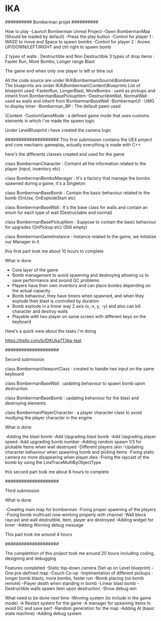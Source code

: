 # IKA

##########
Bomberman projet
##########

How to play 
-Launch Bomberman Unreal Project
-Open BombermanMap (Should be loaded by default)
-Press the play button
-Control for player 1 : WASD to move and Space to spawn bombs
-Control for player 2 : Arows UP/DOWN/LEFT/RIGHT and ctrl right to spawn bomb

2 types of walls : Destructible and Non Destructible
3 types of drop items : Faster Run, More Bombs, Longer range Blast

The game end when only one player is left or time out

All the code source are under  IKA\Bomberman\Source\Bomberman\
The blueprints are under IKA\Bomberman\Content\Blueprints
List of blueprint used
-FasterRun, LongerBlast, MoreBombs : used as pickups and inherit from BombermanBasePickupItem
-DestructibleWall, NormalWall : used as walls and inherit from BombermanBaseWall
-BombermanUI : UMG to display timer
-Bomberman_BP : The default pawn used

\Content
-CustomGameMode : a defined game mode that uses customs elements in which i've made the spawn logic

Under LevelBlueprint i have created the camera logic

####################
This first submission contains the UE4 project and core mechanic gameplay, actually everything is made with C++

here's the differents classes created and used for the game

class BombermanCharacter : Containt all the information related to the player (input, inventory etc)

class BombermanBombsManager : It's a factory that manage the bombs spawned during a game, it's a Singleton

class BombermanBaseBomb : Contain the basic behaviour related to the bomb (OnUse, OnExplodeStart etc)

class BombermanBaseWall : It's the base class for walls and contain an enum for each type of wall (Destructable and normal)

class BombermanBasePickupItem : Suppose to contain the basic behaviour for upgrades (OnPickup etc) (Still empty)

class BombermanGameInstance : Instance related to the game, we initialize our Manager in it

this first part took me about 10 hours to complete

What is done 

- Core layer of the game
- Bomb management to avoid spawning and destroying allowing us to save performance and avoind GC problems
- Players have their own inventory and can place bombs depending on the actual capacity 
- Bomb behaviour, they have timers when spawned, and when they explode their blast is controlled by duration
- Bomb explode in a linear way 2 axis (x,-x, y, -y) and also can kill character and destroy walls 
- Playable with two player on same screen with different keys on the keyboard

Here's a quick view about the tasks i'm doing 

https://trello.com/b/lDKUka7T/ika-test

####################

Second submission

class BombermanViewportClass : created to handle two input on the same keyboard

class BombermanBaseWall : updating behaviour to spawn bomb upon destruction

class BombermanBaseBomb : updating behaviour for the blast and destroying elements

class BombermanPlayerCharacter : a player character class to avoid modiying the player character in the engine

What is done

-Adding the blast bomb
-Add Upgrading blast bomb
-Add Upgrading player speed
-Add upgrading bomb number
-Adding random spawn 1/3 for pickable items when wall destroyed
-Different players skin
-Updating character behaviour when spawning bomb and picking items
-Fixing static camera no more disapearing when player dies
-Fixing the raycast of the bomb by using the LineTraceMultiByObjectType

this second part took me about 6 hours to complete

####################

Third submission

What is done 

-Creating main map for bomberman
-Fixing proper spawning of the players
-Fixing bomb multicast now working properly with channel 
-Wall block raycast and wall destrutible, item, player are destroyed 
-Adding widget for timer
-Adding Winning debug message 

This part took me around 4 hours

####################

The completition of this project took me around 20 hours including coding, designing and debugging

Features completed
-Static top-down camera (Set up on Level blueprint)
-One pre-defined map
-Couch Co-op
-Implmentation of different pickups : longer bomb blasts, more bombs, faster run
-Bomb placing (no bomb remote)
-Player death when standing in bomb
-Linear blast bomb
-Destructible walls spawn item upon destruction
-Show debug win 


What need to be done next time
-Winning system (to include in the game mode)
-A Restart system for the game
-A manager for spawning items to avoid GC and save perf
-Random generation for the map
-Adding AI (basic state machine)
-Adding debug system
 